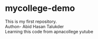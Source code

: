 # mycollege-demo
This is my first repository.
<br>
Authon- Abid Hasan Talukder
<br>
Learning this code from apnacollege yutube
